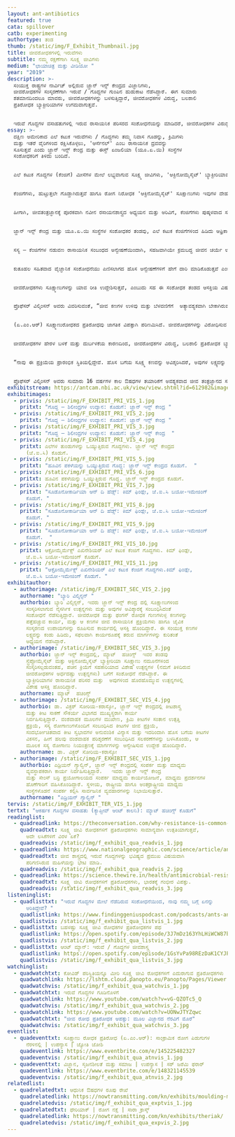 ```yaml
---
layout: ant-antibiotics
featured: true
cata: spillover
catb: experimenting
authortype: ತಂಡ
thumb: /static/img/F_Exhibit_Thumbnail.jpg
title: ಜೀವರೋಧಕಗಳಲ್ಲಿ ಇರುವೆಗಳು
subtitle: ನಮ್ಮ ರಕ್ಷಣೆಗಾಗಿ ಸೂಕ್ಷ್ಮ ಜೀವಿಗಳು
medium: "ಛಾಯಾಚಿತ್ರ ಮತ್ತು ವೀಡಿಯೋ "
year: "2019"
description: >-
  ಸಂಯುಕ್ತ ರಾಷ್ಟ್ರಗಳ ನಾರ್ವಿಚ್‌ ಅಲ್ಲಿರುವ ಜ್ಹಾನ್‌ ಇನ್ಸ್ ಕೇಂದ್ರದ ವಿಜ್ಞಾನಿಗಳು,
  ಜೀವರೋಧಕಗಳ ಸಂಸ್ಕರಣೆಗಾಗಿ ಇರುವೆ / ಗೊದ್ದಗಳ ಗುಂಪಿನ ಹುಡುಕಾಟ ನೆಡೆಸಿದ್ದಾರೆ. ಈಗ ಸುಮಾರು
  ಶತಮಾನದಿಂದಲೂ ಮಾವರು, ಜೀವರೋಧಕಗಳನ್ನು ಬಳಸುತ್ತಿದ್ದಾರೆ, ಜೀವರೋಧಕಗಳ ವಿರುದ್ಧ, ಬಲಶಾಲಿ
  ಪ್ರತಿರೋಧಕ ಬ್ಯಾಕ್ಟೀರಿಯಾಗಳ ಉಗಮವಾಗುತ್ತವೆ.


  ಇರುವೆ ಗೊದ್ದಗಳ ವಸಾಹತುಗಳಲ್ಲಿ ಇರುವ ರಾಸಾಯನಿಕ ಪರಿಸರದ ಸಂಶೋಧನೆಯನ್ನು ಮಾಡಿದರೆ, ಜೀವರೋಧಕಗಳ ವಿರುದ್ಧ, ಉತ್ಪತ್ತಿಯಾಗುವ ಬಲಶಾಲಿ ಪ್ರತಿರೋಧಕವನ್ನು ಗೆಲ್ಲಲು ಸಾಧ್ಯವಾಗ ಬಹುದು ಎಂಬ ಅನಿಸಿಕೆ ಇದೆ. ಈ ಕ್ಷೇತ್ರದಲ್ಲಿ, ಜ್ಹಾನ್‌ ಇನ್ಸ್ ಕೇಂದ್ರದ ವಿಜ್ಞಾನಿಗಳಾದ ಪ್ರೊಫೆಸರ್‌ ಬ್ಯಾರಿ ವಿಲ್ಕಿಂಸನ್, ಪ್ರೊಫೆಸರ್‌ ಮ್ಯಾಟ್‌ ಹಚಿಂಗ್ಸ್‌ ಮತ್ತು ಡಾ. ವಿಕ್ಟರ್‌ ಸೋರಿಯ ಕರಾಸ್ಕೋ ಅವರ ಅದ್ಯಯನವನ್ನು ಕುರಿತಂತೆ ಆಂಡ್ರಿಯಾನ್‌ ಗ್ಯಾಲ್ವಿನ್, ಅವರು, ಬರೆದಿರುವ ಪ್ರಬಂಧವು ಸಹ ಈ ಪ್ರದರ್ಶಿಕೆಯೊಂದಿಗೆ ಪ್ರಸ್ತುತವಾಗಿದೆ.
essay: >-
  ದಕ್ಷಿಣ ಅಮೇರಿಕಾದ ಎಲೆ ಕಟುಕ ಇರುವೆಗಳು / ಗೊದ್ದಗಳು ತಮ್ಮ ನಿವಾಸ ಗೂಡನ್ನು, ಕ್ರಿಮಿಗಳು
  ಮತ್ತು ಇತರೆ ವೈರಿಗಳಿಂದ ರಕ್ಷಿಸಿಕೊಳ್ಳಲು, 'ಆರ್ಸೆನಲ್' ಎಂಬ ರಾಸಾಯನಿಕ ದ್ರವವನ್ನು
  ಸೂಸುತ್ತವೆ ಎಂದು ಜ್ಹಾನ್‌ ಇನ್ಸ್ ಕೇಂದ್ರ ಮತ್ತು ಈಸ್ಟ್‌ ಏಂಜಲಿಯಾ (ಯೂ.ಏ.ಯಿ) ಸಂಸ್ಥೆಗಳ
  ಸಂಶೋಧಕರಿಗೆ ತಿಳಿದು ಬಂದಿದೆ.


  ಎಲೆ ಕಟುಕ ಗೊದ್ದಗಳ (ಕೆಂಜಿಗೆ) ಮೀಸೆಗಳ ಮೇಲೆ ಲಭ್ಯವಾಗುವ ಸೂಕ್ಷ್ಮ ಜೀವಿಗಳು, 'ಆಕ್ಟಿನೋಮೈಸೈಟ್' ಬ್ಯಾಕ್ಟೀರಿಯಾವನ್ನು ಹೇರಳವಾಗಿ ಹೊಂದಿರುತ್ತವೆ. ಈ ಸೂಕ್ಷ್ಮಜೀವಿಗಳು ವಿವಿಧ ಬಗೆಯ ನೈಸರ್ಗಿಕ ಜೀವರೋಧಕ ಉತ್ಪನ್ನಗಳನ್ನು ಹೊರಹೊಮ್ಮಿಸುತ್ತವೆ. ಇವುಗಳಲ್ಲಿರುವ ಹಲವು ಜೀವ ರೋಧಕಗಳನ್ನು ಔಷಧ ತಯಾರಿಕೆಗೆ ಬಳಸಲಾಗುತ್ತದೆ. 


  ಕೆಂಜಿಗೆಗಳು, ಹುಟ್ಟುತ್ತಲೇ ಗೊಡ್ಡಾಗಿರುತ್ತವೆ ಹಾಗೂ ರೋಗ ನಿರೋಧಕ 'ಆಕ್ಟಿನೋಮೈಸೈಟ್' ಸೂಕ್ಷಾಣುಗಳು ಇವುಗಳ ದೇಹವನ್ನು ಆವರಿಸಿಕೊಳ್ಳುತ್ತವೆ. ಬೇರೆ ವಿಧದ ಸೋಂಕಿನ ಸೂಕ್ಷ್ಮಾಣುಗಳು, ಈ ಕೆಂಜಿಗೆಗಳ ಮೀಸೆಯ ಮೇಲಿರುವ ಸೂಕ್ಷ್ಮಾಣುಗಳನ್ನು ಎದುರಿಸಿ, ತಮ್ಮ ಅಧಿಪತ್ಯ ಸಾಧಿಸಲು, ಅವಕ್ಕಿಂತ ಹೆಚ್ಚು ಬಲಶಾಲಿಯಾದ ಪ್ರತಿರೋಧಕ ದ್ರವ ಹೊಂದಿರ ಬೇಕಾಗುತ್ತದೆ.


  ಹೀಗಾಗಿ, ಜೀವತಂತ್ರಜ್ಞಾನಕ್ಕೆ ಪೂರಕವಾಗಿ ನವೀನ ರಸಾಯನಶಾಸ್ತ್ರದ ಅಧ್ಯಯನ ಮತ್ತು ಅರಿವಿಗೆ, ಕೆಂಜಿಗೆಗಳು ಪುಷ್ಕಳವಾದ ಸೂಕ್ಷ್ಮ ಜೀವ ಪರಿಸರದ ಮೂಲವಾಗಿ ಪರಿಣಮಿಸಿವೆ.   


  ಜ್ಹಾನ್‌ ಇನ್ಸ್ ಕೇಂದ್ರ ಮತ್ತು ಯೂ.ಏ.ಯಿ ಸಂಸ್ಥೆಗಳ ಸಂಶೋಧಕರ ತಂಡವು, ಎಲೆ ಕಟುಕ ಕೆಂಜಿಗೆಗಳಿಂದ ಹಿಡಿದು ಆಫ್ರಿಕಾದ ಟೆಟ್ರಾಪೊನೇರಾ ವನ್ನು ಒಳಗೊಂಡಂತೆ ಇರುವೆ / ಗೊದ್ದಗಳ ವಿವಿಧ ತಳಿಗಳಲ್ಲಿ ಕಂಡು ಬರುವ ಸುಮಾರು 400 ಕ್ಕೂ ಹೆಚ್ಚು ಬಗೆಯ ಆಕ್ಟಿನೋಮೈಸೈಟ್‌ ವಂಶವಾಹಕ ಎಲೆಗಳ ಸಂಕಲನ ಮಾಡಿದ್ದಾರೆ. ಸಂಶೋಧಕರು, ಇಂತಹ 100 ಕ್ಕೂ ಹೆಚ್ಚು ಅಣುವಂಶೀಯ ಎಲೆಗಳನ್ನು ಸಂವರ್ಧನಗೊಳಿಸಿ, ಹೊಸ ಬಗೆಯ ಸೂಕ್ಷ್ಮಾಣುರೋಧಕ ಕಣಗಳ ಹಡುಕಾಟ ನೆಡೆಸಿದ್ದಾರೆ. ಹೊಸ ಬಗೆಯ ಉಪಕರಣಗಳನ್ನು ಬಳಸಿಕೊಂಡು, ಈ ಸೂಕ್ಷ್ಮ ಕಣಗಳ ಜೈವಿಕ ಸಂಸ್ಕರಣೆಗೆ ಕಾರಣವಾಗಿರುವ ವಂಶವಾಹಕಗಳ ಗುಂಪನ್ನು ಸುಲಭವಾಗಿ ಕಂಡು ಹಿಡಿಯಲಾಗುತ್ತದೆ.


  ಸಸ್ಯ – ಕೆಂಜಿಗೆಗಳ ನಡುವಣ ರಾಸಾಯನಿಕ ಸಂಬಂಧದ ಅನ್ವೇಷಣೆಯಿಂದಾಗಿ, ಸಹಜವಾಗಿಯೇ ಕ್ರಮಬದ್ಧ ಜೀವನ ಚರ್ಯೆ ಉಳ್ಳ ಕೆಂಜಿಗೆ ಗೊದ್ದಗಳು ತಮ್ಮ ವಸಾಹತು ತಾಣಗಳನ್ನು ತೊರೆಯುವ ಪ್ರಕ್ರಿಯೆಯು ಬೆಳಕಿಗೆ ಬಂದಿದೆ. 2018ರಲ್ಲಿ ಪ್ರಕಾಶಿತಗೊಂಡಿರುವ ಸಂಶೋಧನಾ ಪತ್ರದ ಪ್ರಕಾರ, ಎಲೆ ಕಟುಕ ಕೆಂಜಿಗೆಗಳ ಜೊತೆಗೆ ಸುಮಾರು 50 ದಶ ಲಕ್ಷ ವರ್ಷಗಳಿಂದ 'ಎಸ್ಕೋವೋಪ್ಸಿಸ್‌' ಎಂಬ ಸಹಚರ ಫಂಗಸ್ (ಶಿಲೀಂದ್ರ)‌, ವಿಕಸನಗೊಂಡಿವೆ. ಈ ಪರಜೀವಿಗಳು, ವತ್ತಡದ ಪರಿಸ್ಥಿತಿಗಳಲ್ಲಿ, ಕೆಂಜಿಗೆಗಳ ನೆಡವಳಿಕೆಯನ್ನು ಹೋಲುವ ಸ್ವಭಾವ ಪರಿವರ್ತಕ ರಾಸಾಯನಿಕಗಳನ್ನು ಸ್ರವಿಸಿ ಇಡೀ ಕೆಂಜಿಗೆಗಳ ವಸಾಹತ್ತಿನ ಮೇಲೆ ಅಸ್ಥಿತ್ವ ಸಾಧಿಸುತ್ತವೆ. ಪರಿಣಾಮ ಸ್ವರೂಪವಾಗಿ, ಕೆಂಜಿಗೆ ಗೊದ್ದಗಳು ತಮ್ಮ ಗೂಡನ್ನು ಬರಿದು ಮಾಡಿ ತೊರೆಯುತ್ತವೆ.


  ಕುತೂಹಲ ಸಹಿತವಾದ ವೈಜ್ಞಾನಿಕ ಸಂಶೋಧನೆಯು ಎಣಿಸಲಾಗದ ಹೊಸ ಅನ್ವೇಷಣೆಗಳಿಗೆ ಹೇಗೆ ದಾರಿ ಮಾಡಿಕೊಡುತ್ತವೆ ಎಂಬುದಕ್ಕೆ ಇದು ಒಳ್ಳೆಯ ಉದಾಹರಣೆ ಎಂದು ಪ್ರೊಫೆಸರ್‌ ವಿಲ್ಕಿಂಸನ್‌ ಅಭಿಪ್ರಾಯ ಪಟ್ಟಿದ್ದಾರೆ. “ನಾವು ರಾಸಾಯನಿಕ ಪರಿಸರ ವಿಜ್ಞಾನವನ್ನು ಅರಿಯುವ ಸಲುವಾಗಿ, ಈ ಇಡೀ ಕೆಂಜಿಗೆ ಗೂಡಿನ ವ್ಯವಸ್ಥೆಯಲ್ಲಿ ಆಸಕ್ತಿ ತೋರಿದ್ದೆವು, ಜೀವರೋಧಕಗಳ ಅಧ್ಯನ ಮಾಡಲು ಹೋಗಿರಲಿಲ್ಲ. ಈಗಲೂ ನಾವು ಕಂಡುಹಿಡಿದಿರುವ ರಾಸಾಯನಿಕಗಳ ವಾಣಿಜ್ಯ ಮೂಲ್ಯ ಎಷ್ಟು ಎಂಬ ಅರಿವು ನಮಗೆ ಇಲ್ಲ. ಆದರೆ ಈ ರಾಸಾಯನಿಕಗಳ ಸಹಾಯದಿಂದ ಕೆಂಜಿಗೆ ಗೊದ್ದಗಳನ್ನು ಹೇಗೆ ನಿಯಂತ್ರಿಸ ಬಹುದು ಎಂಬ ಮಾಹಿತಿ ದೊರಕ ಬಹುದು. ನಾವು ಗೊದ್ದ / ಇರುವೆಗಳ ಸೂಕ್ಷ್ಮ ಜೀವ ಪರಿಸರದ ಸಂಶೋಧನೆಯನ್ನು ಮುಂದುವರೆಸುತ್ತೇವೆ, ಹಾಗೆಯೇ ಸಸ್ಯಗಳ ಬೇರುಗಳು ಮತ್ತು ಸಸ್ಯ ಅಂತರ್ಜೀವಿಗಳ ಅಧ್ಯಯನವನ್ನು ಸಹ ಮಾಡುವೆವು” ಎಂದು ಹೇಳುತ್ತಾರೆ. 


  ಜೀವರೋಧಕಗಳು ಸೂಕ್ಷ್ಮಾಣುಗಳನ್ನು ಯಾವ ರೀತಿ ಉದ್ದೇಶಿಸುತ್ತವೆ, ಎಂಬುದು ಸಹ ಈ ಸಂಶೋಧಕ ತಂಡದ ಆಸಕ್ತಿಯ ವಿಷಯವಾಗಿದೆ.  ಪೆಸಿಲಿನ್‌ ಸಮೂಹಕ್ಕೆ ಸೇರಿದ ಜೀವರೋಧಕಗಳು ಬ್ಯಾಕ್ಟೀರಿಯಾ ಸೂಕ್ಷ್ಮಾಣುಗಳ ಕೋಶ ಪೊರೆಯನ್ನು ಹೊಕ್ಕಿ ನಾಶ ಮಾಡುತ್ತವೆ.  ʼಏಜಿತ್ರೋಮೈಸಿನ್‌ʼ ಎಂಬ ಮತ್ತೊಂದು ಜೀವರೋಧಕವು ಬ್ಯಾಕ್ಟೀರಿಯಾ ಜೀವ ಕಣಗಳು ಪ್ರೋಟೀನ್ನ ಸಂಸ್ಕರಣವನ್ನು ಮಾಡದಂತೆ ತಡೆಯುತ್ತವೆ.  


  ಪ್ರೊಫೆಸರ್‌ ವಿಲ್ಕಿಂಸನ್‌ ಅವರು ವಿವರಿಸುವಂತೆ, “ಜೀವ ಕಣಗಳ ಉಳಿವು ಮತ್ತು ಬೆಳವಣಿಗೆಗೆ  ಅತ್ಯಾವಶ್ಯಕವಾಗಿ ಬೇಕಾಗಿರುವ ಎನ್ಸೈಮ್‌, ರಿಸೆಪ್ಟರ್‌ ಅಂತಹ ಯಾವುದೇ ರಾಸಾಯನಿಕವನ್ನು ನಾಶ ಮಾಡಿದರೂ ಸಹ ಅವುಗಳ ಬೆಳವಣಿಗೆ ಕುಂದುತ್ತದೆ, ಅವು ಅಳಿಯುತ್ತವೆ.  ಸೂಕ್ಷ್ಮಾಣು ರೋಧಕ ಪ್ರತಿರೋಧದ ವಿರುದ್ಧ ಹೋರಾಡಲು, ಹೊಸ ಲಕ್ಷ್ಯಗಳನ್ನು ಹುಡುಕುವುದು ಸಹ ಹೊಸ ಬಗೆಯ ಜೀವ ರೋಧಕಗಳನ್ನು ಸಂಸ್ಕರಿಸುವಷ್ಟೇ ಮುಖ್ಯವಾದುದು. ಹೊಸ ಕಣಗಳ ಸಂಸ್ಕರಣದಲ್ಲಿ, ನೈಸರ್ಗಿಕ ಲಕ್ಷ್ಯಗಳ ಸ್ವಭಾವದ ಅರಿವು, ಬಹು ಪ್ರಮುಖ ಪಾತ್ರ ವಹಿಸುತ್ತವೆ.”   


  (ಏ.ಎಂ.ಆರ್)‌ ಸೂಕ್ಷ್ಮಾಣುರೋಧಕದ ಪ್ರತಿರೋಧವು ಜಾಗತಿಕ ವಿಪತ್ತಾಗಿ ಪರಿಣಮಿಸಿದೆ. ಜೀವರೋಧಕಗಳನ್ನು ವಿರೋಧಿಸುವ ಸೂಪರ್ಬಗ್‌ ಗಳು ಅಸ್ಥಿತ್ವಕ್ಕೆ ಬಂದಿವೆ. ಅಲೆಕ್ಸಾಂಡರ್‌ ಫ್ಲೆಮಿಂಗ್‌, 1928 ರಲ್ಲಿ ಪೆಂಸಿಲಿನ್‌ ಅನ್ನು ಅವಿಶ್ಕರಿಸಿದರು. ಮಣ್ಣಿನಲ್ಲಿರುವ ಸೂಕ್ಷ್ಮಾಣುಗಳನ್ನು ಸಂಸ್ಕರಿಸಿ, ಈ ಹೊಸ ಬಗೆಯ ಔಷಧವನ್ನು ತಯಾರಿಸಲಾಗಿತ್ತು. 1900ರ ಶತಮಾನದಲ್ಲಿ ಬ್ಯಾಕ್ಟೀರಿಯಾ ಸೂಕ್ಷ್ಮಾಣುಗಳಿಂದ ಉಂಟಾಗುತ್ತಿದ್ದ ಸೋಂಕುಗಳಿಂದಾಗಿ ಹಲವರು ಸಾಯುತ್ತಿದ್ದರು. ಈ ಅವಿಶ್ಕಾರದಿಂದಾಗಿ, ಬ್ಯಾಕ್ಟೀರಿಯಾ ಸೂಕ್ಷ್ಮಾಣುಗಳಿಂದ ಉಂಟಾಗುತ್ತಿದ್ದ ಬಹುತೇಕ ಸೋಂಕುಗಳಿಗೆ 1960 ರ ಹೊತ್ತಿಗೆ, ತ್ವರಿತ ಗತಿಯಲ್ಲಿ ಕಡಿಮೆ ಬೆಲೆಯಲ್ಲಿ ಚಿಕಿತ್ಸೆ ನೀಡ ಬಹುದಾಯಿತು. 


  ಜೀವರೋಧಕಗಳ ಹೇರಳ ಬಳಕೆ ಮತ್ತು ದುರ್ಬಳಕೆಯ ಕಾರಣದಿಂದ, ಜೀವರೋಧಕಗಳ ವಿರುದ್ಧ, ಬಲಶಾಲಿ ಪ್ರತಿರೋಧಕ ಬ್ಯಾಕ್ಟೀರಿಯಾಗಳ ಉಗಮವಾಗಿ, 2050ರ ಹೊತ್ತಿಗೆ, ಬ್ಯಾಕ್ಟೀರಿಯಾ ಸೂಕ್ಷ್ಮಾಣುಗಳಿಂದ ಉಂಟಾಗುವ ಸೋಂಕುಗಳು, ಬಹುಶಃ ಕ್ಯಾನ್ಸರ್‌ ಪೀಡಿತರ ಸಂಖ್ಯೆಗಳನ್ನೂ ಹಿಂದೆಹಾಕಿ, ಮುಂದುವರೆಯ ಬಹುದು, ಅತಿ ಹೆಚ್ಚು ಮರಣಕಾರಕವಾಗಿ ಪರಿಣಮಿಸ ಬಹುದು ಎಂದು ಅಂದಾಜು ಮಾಡಲಾಗಿದೆ. ಆದ್ದರಿಂದ, ಜ್ಹಾನ್‌ ಇನ್ಸ್ ಕೇಂದ್ರ ಮತ್ತು ಯೂ.ಏ.ಯಿ ಸಂಸ್ಥೆಗಳ ಸಂಶೋಧನೆಗಳ ಮೂಲಭೂತ ಕಾರ್ಯವು ಜಾಗತಿಕ ಆರೋಗ್ಯ ಸ್ಪರ್ಧೆಯಲ್ಲಿ ಯಾವ ಹಂತ ತಲುಪುತ್ತದೆ?


  “ನಾವು ಈ ಪ್ರಕ್ರಿಯೆಯ ಪ್ರಾರಂಭಿಕ ಸ್ಥಿತಿಯಲ್ಲಿದ್ದೇವೆ. ಹೊಸ ಬಗೆಯ ಸೂಕ್ಷ್ಮ ಕಣವನ್ನು ಅವಿಶ್ಕರಿಸಿದರೆ, ಅವುಗಳ ಲಕ್ಷ್ಯವನ್ನು ಕಂಡು ಹಿಡಿಯ ಬೇಕು, ಹಾಗೆಯೇ ಚಿಕಿತ್ಸೆಗೆ ಅವು ಯೋಗ್ಯವೇ ಎಂದು ಅರಿಯ ಬೇಕು. ಲಕ್ಷ್ಯವನ್ನು ಪತ್ತೆ ಮಾಡಿದ ನಂತರ, ಅವುಗಳನ್ನು ತಡೆಯ ಬಲ್ಲ ಕಣಗಳನ್ನು ಸಂಸ್ಕರಿಸ ಬೇಕು. ಹೀಗೆ ಚಿಕಿತ್ಸೆಗೆ ಅನುಕೂಲಕರವಾದ ಔಷಧವನ್ನು ಸಂಸ್ಕರಿಸಲು 10-15 ವರ್ಷವಾದರೂ ಹಿಡಿದು ಬಿಡುತ್ತದೆ” ಎಂದು ಪ್ರೊಫೆಸರ್‌ ವಿಲ್ಕಿಂಸನ್‌ ಅಭಿಪ್ರಾಯ ಪಟ್ಟಿದ್ದಾರೆ.


  ಪ್ರೊಫೆಸರ್‌ ವಿಲ್ಕಿಂಸನ್ ಅವರು ಸುಮಾರು 16 ವರ್ಷಗಳ ಕಾಲ ಔಷಧಗಳ ತಯಾರಿಕೆಗೆ ಅವಶ್ಯಕವಾದ ಜೀವ ತಂತ್ರಜ್ಞಾನದ ಸಂಶೋಧನೆಯಲ್ಲಿ ತೊಡಗಿದ್ದರು. ನಂತರ ಜ್ಹಾನ್‌ ಇನ್ಸ್ ಕೇಂದ್ರ ದಲ್ಲಿ ಸೇವೆ ಸಲ್ಲಿಸುತ್ತಿದ್ದಾರೆ. “ಶೈಕ್ಷಣಿಕ ರಂಗಕ್ಕೆ ಮರಳಲು ಮುಖ್ಯ ಕಾರಣ ವೆಂದರೆ, ನಾನು ಯಾವುದೇ ಅಂತಿಮ ಉತ್ಪಾದನೆಯ ಬಗ್ಗೆ ಚಿಂತಿಸಲು ಇಚ್ಛಿಸುವುದಿಲ್ಲ. ಔಷಧ ಉದ್ಯೋಗದಲ್ಲಿ, ಚಿಕಿತ್ಸೆಗೆ ಅನುಕೂಲಕರ ಔಷಧಿಯ ಉತ್ಪಾದನೆಯಿಂದ ಲಭ್ಯವಾಗುವ, ಹಣಕ್ಕೆ ಪ್ರಾಧಾನ್ಯತೆ ನೀಡಲಾಗುತ್ತದೆ. ಕುತೂಹಲಕಾರಿಯಾದ ವಿಜ್ಞಾನದ ಸಂಶೋಧನೆಗಳನ್ನು, ಅದರಿಂದ ಹೊರ ಹೊಮ್ಮುವ ಹೊಸ ಅವಿಶ್ಕಾರ ಮತ್ತು ಜ್ಞಾನವನ್ನು ಬದಿಗೊತ್ತ ಬೇಕಾಗುತ್ತದೆ. ಇಲ್ಲಿ ವೈಜ್ಞಾನಿಕ ಕುತೂಹಲ, ಸೂಕ್ಷ್ಮ ಕಣಗಳಿಗೆ ಕಾರಣವಾದ ಸೂಕ್ಷ್ಮಾಣುಗಳನ್ನು ಅರಿಯ ಬಹುದು” ಎಂದು ಪ್ರೊಫೆಸರ್‌ ವಿಲ್ಕಿಂಸನ್‌ ಅಭಿಪ್ರಾಯ ಪಟ್ಟಿದ್ದಾರೆ. 
exhibitstream: https://antcam.nbi.ac.uk/view/view.shtml?id=612982&imagepath=%2Fmjpg%2Fvideo.mjpg%3Fcamera%3D1&size=1
exhibitimages:
  - privis: /static/img/F_EXHIBIT_PRI_VIS_1.jpg
    pritxt: "ಗೊದ್ದ – ಶಿಲೀಂದ್ರಗಳ ಉದ್ಯಾನ: ಕೊಡುಗೆ: ಜ್ಹಾನ್‌ ಇನ್ಸ್‌ ಕೇಂದ್ರ "
  - privis: /static/img/F_EXHIBIT_PRI_VIS_2.jpg
    pritxt: "ಗೊದ್ದ – ಶಿಲೀಂದ್ರಗಳ ಉದ್ಯಾನ: ಕೊಡುಗೆ: ಜ್ಹಾನ್‌ ಇನ್ಸ್‌ ಕೇಂದ್ರ "
  - privis: /static/img/F_EXHIBIT_PRI_VIS_3.jpg
    pritxt: "ಗೊದ್ದ – ಶಿಲೀಂದ್ರಗಳ ಉದ್ಯಾನ: ಕೊಡುಗೆ: ಜ್ಹಾನ್‌ ಇನ್ಸ್‌ ಕೇಂದ್ರ  "
  - privis: /static/img/F_EXHIBIT_PRI_VIS_4.jpg
    pritxt: ಎಲೆಗಳ ತುಂಡುಗಳನ್ನು ಒಯ್ಯುತ್ತಿರುವ ಗೊದ್ದಗಳು. ಜ್ಹಾನ್‌ ಇನ್ಸ್‌ ಕೇಂದ್ರದ
      (ಜೆ.ಐ.ಸಿ) ಕೊಡುಗೆ.
  - privis: /static/img/F_EXHIBIT_PRI_VIS_5.jpg
    pritxt: "ಹೂವಿನ ಪಕಳೆಯನ್ನು ಒಯ್ಯುತ್ತಿರುವ ಗೊದ್ದ: ಜ್ಹಾನ್‌ ಇನ್ಸ್‌ ಕೇಂದ್ರದ ಕೊಡುಗೆ.  "
  - privis: /static/img/F_EXHIBIT_PRI_VIS_6.jpg
    pritxt: ಹೂವಿನ ಪಕಳೆಯನ್ನು ಒಯ್ಯುತ್ತಿರುವ ಗೊದ್ದ. ಜ್ಹಾನ್‌ ಇನ್ಸ್‌ ಕೇಂದ್ರದ ಕೊಡುಗೆ.
  - privis: /static/img/F_EXHIBIT_PRI_VIS_7.jpg
    pritxt: "ಸೂಡೊನೋಕಾರ್ಡಿಯಾ ಆನ್‌ ದಿ ಹೆಡ್ಸ್:‌ ಕಿಮ್‌ ಫಿಂಡ್ಲೇ, ಜೆ.ಐ.ಸಿ ಬಯೋ-ಇಮೇಜಿಂಗ್‌
      ಕೊಡುಗೆ. "
  - privis: /static/img/F_EXHIBIT_PRI_VIS_8.jpg
    pritxt: "ಸೂಡೊನೋಕಾರ್ಡಿಯಾ ಆನ್‌ ದಿ ಹೆಡ್ಸ್:‌ ಕಿಮ್‌ ಫಿಂಡ್ಲೇ, ಜೆ.ಐ.ಸಿ ಬಯೋ-ಇಮೇಜಿಂಗ್‌
      ಕೊಡುಗೆ. "
  - privis: /static/img/F_EXHIBIT_PRI_VIS_9.jpg
    pritxt: "ಸೂಡೊನೋಕಾರ್ಡಿಯಾ ಆನ್‌ ದಿ ಹೆಡ್ಸ್:‌ ಕಿಮ್‌ ಫಿಂಡ್ಲೇ, ಜೆ.ಐ.ಸಿ ಬಯೋ-ಇಮೇಜಿಂಗ್‌
      ಕೊಡುಗೆ.  "
  - privis: /static/img/F_EXHIBIT_PRI_VIS_10.jpg
    pritxt: ಆಕ್ರೋಮೈರ್ಮೆಕ್ಸ್‌ ಎಖಿನೇಶಿಯರ್‌ ಎಲೆ ಕಟುಕ ಕೆಂಜಿಗೆ ಗೊದ್ದಗಳು. ಕಿಮ್‌ ಫಿಂಡ್ಲೇ,
      ಜೆ.ಐ.ಸಿ ಬಯೋ-ಇಮೇಜಿಂಗ್‌ ಕೊಡುಗೆ.
  - privis: /static/img/F_EXHIBIT_PRI_VIS_11.jpg
    pritxt: "ಆಕ್ರೋಮೈರ್ಮೆಕ್ಸ್‌ ಎಖಿನೇಶಿಯರ್‌ ಎಲೆ ಕಟುಕ ಕೆಂಜಿಗೆ ಗೊದ್ದಗಳು.ಕಿಮ್‌ ಫಿಂಡ್ಲೇ,
      ಜೆ.ಐ.ಸಿ ಬಯೋ-ಇಮೇಜಿಂಗ್‌ ಕೊಡುಗೆ. "
exhibitauthor:
  - authorimage: /static/img/F_EXHIBIT_SEC_VIS_2.jpg
    authorname: "ಬ್ಯಾರಿ ವಿಲ್ಕಿನ್ಸನ್‌ "
    authorbio: ಬ್ಯಾರಿ ವಿಲ್ಕಿನ್ಸನ್, ಇವರು ಜ್ಹಾನ್‌ ಇನ್ಸ್ ಕೇಂದ್ರ ದಲ್ಲಿ ಸೂಕ್ಷ್ಮಾಣುಗಳಿಂದ
      ಸಂಸ್ಕರಿಸಲಾಗುವ ನೈಸರ್ಗಿಕ ಉತ್ಪನ್ನಗಳು ಮತ್ತು ಅವುಗಳ ಅವಿಶ್ಕಾರಕ್ಕೆ ಸಂಬಂಧಿಸಿದಂತೆ
      ಸಂಶೋಧನೆ ನೆಡೆಸುತ್ತಿದ್ದಾರೆ. ಜೀವರೋಧಕ ಮತ್ತು ಫಂಗಸ್ ರೋಧಕ ಗುಣಗಳುಳ್ಳ ಕಣಗಳನ್ನು
      ಪತ್ತೆಹಚ್ಚುವ ಕಾರ್ಯ, ಮತ್ತು ಆ ಕಣಗಳ ಜೀವ ರಾಸಾಯನಿಕ ಪ್ರಕ್ರಿಯೆಗಳು ಹಾಗೂ ಜೈವಿಕ
      ಸಂಸ್ಕರಣದ ಉಪಾಯಗಳನ್ನು ರೂಪಿಸುವ ಕಾರ್ಯದಲ್ಲಿ ಆಸಕ್ತಿ ಹೊಂದಿದ್ದಾರೆ. ಈ ಸಂಯುಕ್ತ ಕಣಗಳ
      ಲಕ್ಷ್ಯವನ್ನು ಕಂಡು ಹಿಡಿದು, ಸಫಲವಾಗಿ ಕಾರ್ಯರೂಪಕ್ಕೆ ತರುವ ಮಾರ್ಗಗಳನ್ನು ಕುರಿತಂತೆ
      ಅಧ್ಯಯನ ನೆಡೆಸಿದ್ದಾರೆ.
  - authorimage: /static/img/F_EXHIBIT_SEC_VIS_3.jpg
    authorbio: ಜ್ಹಾನ್‌ ಇನ್ಸ್ ಕೇಂದ್ರದಲ್ಲಿ, ಮ್ಯಾಟ್‌  ಹಚಿಂಗ್ಸ್‌  ಇವರ ತಂಡವು
      ಸ್ಟ್ರೆಪ್ಟೋಮೈಸೈಟ್‌ ಮತ್ತು ಆಕ್ಟಿನೋಮೈಸೈಟ್‌ ಬ್ಯಾಕ್ಟೀರಿಯಾ ಸೂಕ್ಷ್ಮಾಣು ನಮೂನೆಗಳಿಂದ
      ಸಂಸ್ಕರಿಸಲ್ಪಡುವಂತಹ, ಪಚನ ಕ್ರಿಯೆಗೆ ಸಹಕಾರಿಯಾದ ವಿಶೇಷ ಉತ್ಪನ್ನಗಳ (ನಮಗೆ ತಿಳಿದಿರುವ
      ಜೀವರೋಧಕಗಳ ಅರ್ಧದಷ್ಟು ಉತ್ಪನ್ನಗಳು) ಬಗೆಗೆ ಸಂಶೋಧನೆ ನೆಡೆಸಿದ್ದಾರೆ. ಈ
      ಬ್ಯಾಕ್ಟೀರಿಯಾಗಳ ರಾಸಾಯನಿಕ ಪರಿಸರ ಮತ್ತು  ಅವುಗಳಿಂದ ಹೊರಹೊಮ್ಮುವ ಉತ್ಪನ್ನಗಳಲ್ಲಿ
      ವಿಶೇಷ ಆಸಕ್ತಿ ಹೊಂದಿದ್ದಾರೆ.
    authorname: ಮ್ಯಾಟ್‌  ಹಚಿಂಗ್ಸ್‌
  - authorimage: /static/img/F_EXHIBIT_SEC_VIS_4.jpg
    authorbio: ಡಾ. ವಿಕ್ಟರ್‌ ಸೋರಿಯ-ಕರಾಸ್ಕೋ, ಜ್ಹಾನ್‌ ಇನ್ಸ್ ಕೇಂದ್ರದಲ್ಲಿ ಕೀಟಶಾಸ್ತ್ರ
      ಮತ್ತು ಕೀಟ ಸಾಕಣೆ ಸೌಕರ್ಯ ವಿಭಾಗದ ಮುಖ್ಯಸ್ಥರಾಗಿ ಕಾರ್ಯ
      ನಿರ್ವಹಿಸುತ್ತಿದ್ದಾರೆ. ವಂಶವಾಹಕ ಮೂಲಗಳ ಮುಖೇಣ, ಕ್ರಿಮಿ ಕೀಟಗಳ ಸಂತಾನ ಉತ್ಪತ್ತಿ
      ಪ್ರಕ್ರಿಯೆ, ಸಸ್ಯ ರೋಗಾಣುಗಳೊಂದಿಗೆ ಸಂಬಂಧಿಸಿದ ಕೀಟಗಳ ಜೀವ ಪ್ರಕ್ರಿಯೆ,
      ಸಂದರ್ಭೋಚಿತವಾದ ಕೀಟ ಸ್ವಭಾವಗಳ ಅನುವಂಶಿಕ ವಿನ್ಯಾಸ ಮತ್ತು ಇದರಿಂದಾಗಿ ಹೊಸ ಬಗೆಯ ಕೀಟಗಳ
      ವಿಕಸನ, ಹೀಗೆ ಹಲವು ವಂಶವಾಹಕ ಪರಿಶ್ಕರಣೆಗೆ ಸಂಬಂಧಿಸಿದ ಸಲಕರಣೆಗಳನ್ನು ಬಳಸಿಕೊಂಡು, ಆ
      ಮೂಲಕ ಸಸ್ಯ ರೋಗಾಣು ನಿಯಂತ್ರಣಕ್ಕೆ ಮಾರ್ಗಗಳನ್ನು ಅನ್ವೇಷಿಸುವ ಉದ್ದೇಶ ಹೊಂದಿದ್ದಾರೆ.
    authorname: ಡಾ. ವಿಕ್ಟರ್‌ ಸೋರಿಯ-ಕರಾಸ್ಕೋ
  - authorimage: /static/img/F_EXHIBIT_SEC_VIS_1.jpg
    authorbio: ಎಡ್ರಿಯನ್ ಗ್ಯಾಲ್ವಿನ್, ಜ್ಹಾನ್‌ ಇನ್ಸ್ ಕೇಂದ್ರದಲ್ಲಿ ಸಂಪರ್ಕ ಮತ್ತು ಮಾಧ್ಯಮ
      ವ್ಯವಸ್ಥಾಪಕರಾಗಿ ಕಾರ್ಯ ನಿರ್ವಹಿಸುತ್ತಿದ್ದಾರೆ.  ‌ ಇವರು ಜ್ಹಾನ್‌ ಇನ್ಸ್ ಕೇಂದ್ರ
      ಮತ್ತು ಸೇಂಸ್‌ ಬರ್ರಿ ಪ್ರಯೋಗಾಲಯದ ಸಂಪರ್ಕ ಮಾಧ್ಯಮ ಕಾರ್ಯಯೋಜನೆ, ಮಾಧ್ಯಮ ಪ್ರದರ್ಶನಗಳ
      ಹೊಣೆಗಾರಿಗೆ ವಹಿಸಿಕೊಂಡಿದ್ದಾರೆ. ಸ್ಥಳೀಯ, ರಾಷ್ಟ್ರೀಯ ಹಾಗೂ ಅಂತರ್ರಾಷ್ಟ್ರೀಯ ಮಾಧ್ಯಮ
      ಸಂಸ್ಥೆಗಳೊಡನೆ ಸಂಪರ್ಕ ಕಲ್ಪಿಸಿ ಸಾರ್ವಜನಿಕ ವ್ಯವಹಾರಗಳನ್ನು ನಿಭಾಯಿಸುತ್ತಾರೆ.
    authorname: "ಎಡ್ರಿಯನ್ ಗ್ಯಾಲ್ವಿನ್‌ "
tervis: /static/img/F_EXHIBIT_TER_VIS_1.jpg
tertxt: "ಆಕರ್ಷಕ ಗೊದ್ದಗಳ ವಸಾಹತು (ಕ್ಯಾಪ್ಟೀವ್‌ ಆಂಟ್‌ ಕಾಲನಿ): ಮ್ಯಾಟ್‌ ಹಚಿಂಗ್ಸ್‌ ಕೊಡುಗೆ"
readinglist:
  - quadreadlink: https://theconversation.com/why-resistance-is-common-in-antibiotics-but-rare-in-vaccines-152647
    quadreadtxt: ಸೂಕ್ಷ್ಮ ಜೀವಿ ರೋಧಕಗಳಿಗೆ ಪ್ರತಿರೋಧಕಗಳು ಸಾಮಾನ್ಯವಾಗಿ ಉತ್ಪತಿಯಾಗುತ್ತವೆ,
      ಅದೇ ಲಸಿಕೆಗಳಿಗೆ ವಿರಳ ಏಕೆ?
    quadreadvis: /static/img/f_exhibit_qua_readvis_1.jpg
  - quadreadlink: https://www.nationalgeographic.com/science/article/ants-evolution-corrie-moreau-women-in-biology
    quadreadtxt: ಜೀವ ಶಾಸ್ತ್ರದಲ್ಲಿ ಇರುವೆ ಗೊದ್ದಗಳನ್ನು ಭವಿಷ್ಯದ ಪ್ರಮುಖ ವಿಷಯವಾಗಿ
      ಪರಿಗಣಿಸಿರುವ ಮಹಿಳೆಯನ್ನು ಭೇಟಿ ಮಾಡಿ.
    quadreadvis: /static/img/f_exhibit_qua_readvis_2.jpg
  - quadreadlink: https://science.thewire.in/health/antimicrobial-resistance-is-a-serious-threat-to-public-health-in-india/
    quadreadtxt: ಸೂಕ್ಷ್ಮ ಜೀವಿ ರೋಧಕಗಳಿಗೆ ಪ್ರತಿರೋಧಕಗಳು, ಭಾರತಕ್ಕೆ ಗಂಭೀರ ವಿಪತ್ತು.
    quadreadvis: /static/img/f_exhibit_qua_readvis_3.jpg
listeninglist:
  - quadlisttxt: "ಇರುವೆ ಗೊದ್ದಗಳ ಮೇಲೆ ನೆಡೆದಿರುವ ಸಂಶೋಧನೆಯಿಂದ, ನಾವು ನಮ್ಮ ಬಗ್ಗೆ ಏನನ್ನು
      ಅರಿತಿದ್ದೇವೆ? "
    quadlistlink: https://www.findinggeniuspodcast.com/podcasts/ants-ants-and-more-ants-what-research-on-ants-can-teach-us-about-ourselves-and-our-future-as-a-species/
    quadlistvis: /static/img/f_exhibit_qua_listvis_1.jpg
  - quadlisttxt: ಬಹಳಷ್ಟು ಸೂಕ್ಷ್ಮ ಜೀವಿ ರೋಧಕಗಳ ಪ್ರತಿರೋಧಕಗಳ ಪಥ
    quadlistlink: https://open.spotify.com/episode/3J7mDz163YhLHiWCW87b9X
    quadlistvis: /static/img/f_exhibit_qua_listvis_2.jpg
  - quadlisttxt: ಆಂಟ್‌ ಮ್ಯಾನ್:‌ ಇರುವೆ / ಗೊದ್ದಗಳ ಜೀವಶಾಸ್ತ್ರ
    quadlistlink: https://open.spotify.com/episode/1GsYvPa98REzDaK1CYJP55
    quadlistvis: /static/img/f_exhibit_qua_listvis_3.jpg
watchinglist:
  - quadwatchtxt: ಕೋವಿಡ್‌ ಪರಿಸ್ಥಿತಿಯನ್ನೂ ಮೀರಿ ಸೂಕ್ಷ್ಮ ಜೀವಿ ರೋಧಕಗಳಿಗೆ ಎದುರಾಗುವ ಪ್ರತಿರೋಧಕಗಳು
    quadwatchlink: https://lshtm.cloud.panopto.eu/Panopto/Pages/Viewer.aspx?id=9b68d250-2c98-43f0-a642-ac3f0136480d
    quadwatchvis: /static/img/f_exhibit_qua_watchvis_1.jpg
  - quadwatchtxt: ಇರುವೆ ಗೊದ್ದಗಳ ಗೂಡಿನೊಳಗೆ
    quadwatchlink: https://www.youtube.com/watch?v=vG-QZOTc5_Q
    quadwatchvis: /static/img/f_exhibit_qua_watchvis_2.jpg
  - quadwatchlink: https://www.youtube.com/watch?v=UONwJTYZqwc
    quadwatchtxt: "ಜೀವ ರೋಧ ಪ್ರತಿರೋಧಕ ಆಪತ್ತು: ಮೂಲ ವಿಜ್ಞಾನದ ನೆರವಿಗೆ ಮೊರೆ"
    quadwatchvis: /static/img/f_exhibit_qua_watchvis_3.jpg
eventlist:
  - quadeventtxt: ಸೂಕ್ಷ್ಮಾಣು ರೋಧಕ ಪ್ರತಿರೋಧ (ಏ.ಎಂ.ಆರ್):‌ ಸಾಂಕ್ರಾಮಿಕ ರೋಗ ಪಿಡುಗುಗಳ
      ನೆರಳಿನಲ್ಲಿ | ಉಪನ್ಯಾಸ | ಜ್ಯೋತಿ ಜೋಶಿ
    quadeventlink: https://www.eventbrite.com/e/145225482327
    quadeventvis: /static/img/f_exhibit_qua_atnvis_1.jpg
  - quadeventtxt: ವಿಜ್ಞಾನ, ಸೃಜನಶೀಲತೆ ಮತ್ತು ಸಮಾಜ | ಉಪನ್ಯಾಸ | ಸರ್‌ ಜರೆಮಿ ಫರಾರ್‌
    quadeventlink: https://www.eventbrite.com/e/148321145539
    quadeventvis: /static/img/f_exhibit_qua_atnvis_2.jpg
relatedlist:
  - quadrelatedtxt: ಆಧುನಿಕ ಔಷಧಗಳ ರೂಪು ರೇಖೆ
    quadrelatedlink: https://nowtransmitting.com/kn/exhibits/moulding-modern-medicine/
    quadrelatedvis: /static/img/f_exhibit_qua_exptvis_1.jpg
  - quadrelatedtxt: ಥೇರಿಯಾಕ್‌ | ರೋಗ ನಕ್ಷೆ | ಸಾರಾ ಕ್ರಾಸ್ಕ್
    quadrelatedlink: https://nowtransmitting.com/kn/exhibits/theriak/
    quadrelatedvis: /static/img/f_exhibit_qua_expvis_2.jpg
---
```

